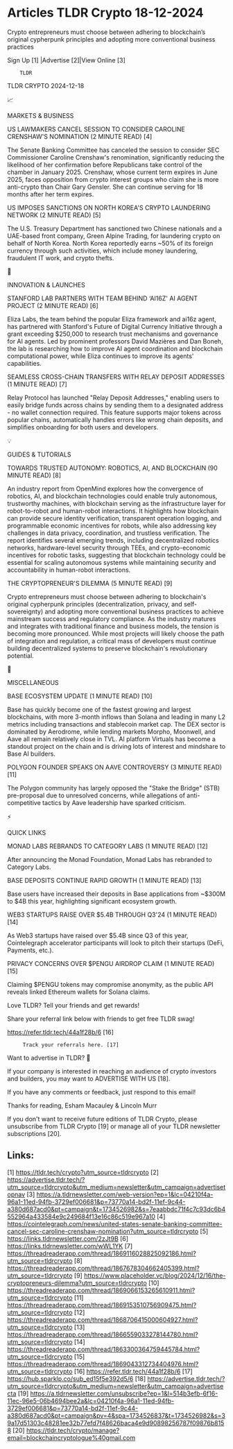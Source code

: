 # Articles TLDR Crypto 18-12-2024

Crypto entrepreneurs must choose between adhering to blockchain’s
original cypherpunk principles and adopting more conventional business
practices ‌ ‌ ‌ ‌ ‌ ‌ ‌ ‌ ‌ ‌ ‌ ‌ ‌ ‌ ‌ ‌ ‌ ‌ ‌ ‌ ‌ ‌ ‌ ‌ ‌ ‌  ‌ ‌ ‌ ‌ ‌ ‌ ‌ ‌ ‌ ‌ ‌ ‌ ‌ ‌ ‌ ‌ ‌ ‌ ‌ ‌ ‌ ‌ ‌ ‌ ‌ ‌ 


 Sign Up [1] |Advertise [2]|View Online [3] 

		TLDR 

TLDR CRYPTO 2024-12-18

📈 

MARKETS & BUSINESS

 US LAWMAKERS CANCEL SESSION TO CONSIDER CAROLINE CRENSHAW'S
NOMINATION (2 MINUTE READ) [4] 

 The Senate Banking Committee has canceled the session to consider SEC
Commissioner Caroline Crenshaw's renomination, significantly reducing
the likelihood of her confirmation before Republicans take control of
the chamber in January 2025. Crenshaw, whose current term expires in
June 2025, faces opposition from crypto interest groups who claim she
is more anti-crypto than Chair Gary Gensler. She can continue serving
for 18 months after her term expires. 

 US IMPOSES SANCTIONS ON NORTH KOREA'S CRYPTO LAUNDERING NETWORK (2
MINUTE READ) [5] 

 The U.S. Treasury Department has sanctioned two Chinese nationals and
a UAE-based front company, Green Alpine Trading, for laundering crypto
on behalf of North Korea. North Korea reportedly earns ~50% of its
foreign currency through such activities, which include money
laundering, fraudulent IT work, and crypto thefts. 

🚀 

INNOVATION & LAUNCHES

 STANFORD LAB PARTNERS WITH TEAM BEHIND ‘AI16Z' AI AGENT PROJECT (2
MINUTE READ) [6] 

 Eliza Labs, the team behind the popular Eliza framework and ai16z
agent, has partnered with Stanford's Future of Digital Currency
Initiative through a grant exceeding $250,000 to research trust
mechanisms and governance for AI agents. Led by prominent professors
David Mazières and Dan Boneh, the lab is researching how to improve
AI agent coordination and blockchain computational power, while Eliza
continues to improve its agents' capabilities. 

 SEAMLESS CROSS-CHAIN TRANSFERS WITH RELAY DEPOSIT ADDRESSES (1 MINUTE
READ) [7] 

 Relay Protocol has launched "Relay Deposit Addresses," enabling users
to easily bridge funds across chains by sending them to a designated
address - no wallet connection required. This feature supports major
tokens across popular chains, automatically handles errors like wrong
chain deposits, and simplifies onboarding for both users and
developers. 

💡 

GUIDES & TUTORIALS

 TOWARDS TRUSTED AUTONOMY: ROBOTICS, AI, AND BLOCKCHAIN (90 MINUTE
READ) [8] 

 An industry report from OpenMind explores how the convergence of
robotics, AI, and blockchain technologies could enable truly
autonomous, trustworthy machines, with blockchain serving as the
infrastructure layer for robot-to-robot and human-robot interactions.
It highlights how blockchain can provide secure identity verification,
transparent operation logging, and programmable economic incentives
for robots, while also addressing key challenges in data privacy,
coordination, and trustless verification. The report identifies
several emerging trends, including decentralized robotics networks,
hardware-level security through TEEs, and crypto-economic incentives
for robotic tasks, suggesting that blockchain technology could be
essential for scaling autonomous systems while maintaining security
and accountability in human-robot interactions. 

 THE CRYPTOPRENEUR'S DILEMMA (5 MINUTE READ) [9] 

 Crypto entrepreneurs must choose between adhering to blockchain's
original cypherpunk principles (decentralization, privacy, and
self-sovereignty) and adopting more conventional business practices to
achieve mainstream success and regulatory compliance. As the industry
matures and integrates with traditional finance and business models,
the tension is becoming more pronounced. While most projects will
likely choose the path of integration and regulation, a critical mass
of developers must continue building decentralized systems to preserve
blockchain's revolutionary potential. 

🦄 

MISCELLANEOUS

 BASE ECOSYSTEM UPDATE (1 MINUTE READ) [10] 

 Base has quickly become one of the fastest growing and largest
blockchains, with more 3-month inflows than Solana and leading in many
L2 metrics including transactions and stablecoin market cap. The DEX
sector is dominated by Aerodrome, while lending markets Morpho,
Moonwell, and Aave all remain relatively close in TVL. AI platform
Virtuals has become a standout project on the chain and is driving
lots of interest and mindshare to Base AI builders. 

 POLYGON FOUNDER SPEAKS ON AAVE CONTROVERSY (3 MINUTE READ) [11] 

 The Polygon community has largely opposed the "Stake the Bridge"
(STB) pre-proposal due to unresolved concerns, while allegations of
anti-competitive tactics by Aave leadership have sparked criticism. 

⚡ 

QUICK LINKS

 MONAD LABS REBRANDS TO CATEGORY LABS (1 MINUTE READ) [12] 

 After announcing the Monad Foundation, Monad Labs has rebranded to
Category Labs. 

 BASE DEPOSITS CONTINUE RAPID GROWTH (1 MINUTE READ) [13] 

 Base users have increased their deposits in Base applications from
~$300M to $4B this year, highlighting significant ecosystem growth. 

 WEB3 STARTUPS RAISE OVER $5.4B THROUGH Q3'24 (1 MINUTE READ) [14] 

 As Web3 startups have raised over $5.4B since Q3 of this year,
Cointelegraph accelerator participants will look to pitch their
startups (DeFi, Payments, etc.). 

 PRIVACY CONCERNS OVER $PENGU AIRDROP CLAIM (1 MINUTE READ) [15] 

 Claiming $PENGU tokens may compromise anonymity, as the public API
reveals linked Ethereum wallets for Solana claims. 

Love TLDR? Tell your friends and get rewards!

 Share your referral link below with friends to get free TLDR swag! 

 https://refer.tldr.tech/44a1f28b/6 [16] 

		 Track your referrals here. [17] 

Want to advertise in TLDR? 📰

 If your company is interested in reaching an audience of crypto
investors and builders, you may want to ADVERTISE WITH US [18]. 

 If you have any comments or feedback, just respond to this email! 

Thanks for reading, 
Esham Macauley & Lincoln Murr 

If you don't want to receive future editions of TLDR Crypto, please
unsubscribe from TLDR Crypto [19] or manage all of your TLDR
newsletter subscriptions [20]. 

 

Links:
------
[1] https://tldr.tech/crypto?utm_source=tldrcrypto
[2] https://advertise.tldr.tech/?utm_source=tldrcrypto&utm_medium=newsletter&utm_campaign=advertisetopnav
[3] https://a.tldrnewsletter.com/web-version?ep=1&lc=04210f4a-96a1-11ed-94fb-3729ef006681&p=73770a14-bd2f-11ef-9c44-a380d687acd0&pt=campaign&t=1734526982&s=7eaabbdc71f4c7c93dc6b4552964a433584e9c249684f13e16c86c519e967a10
[4] https://cointelegraph.com/news/united-states-senate-banking-committee-cancel-sec-caroline-crenshaw-nomination?utm_source=tldrcrypto
[5] https://links.tldrnewsletter.com/2zJt9B
[6] https://links.tldrnewsletter.com/wWL1YK
[7] https://threadreaderapp.com/thread/1869116028825092186.html?utm_source=tldrcrypto
[8] https://threadreaderapp.com/thread/1867678304662405399.html?utm_source=tldrcrypto
[9] https://www.placeholder.vc/blog/2024/12/16/the-cryptopreneurs-dilemma?utm_source=tldrcrypto
[10] https://threadreaderapp.com/thread/1869066153265610911.html?utm_source=tldrcrypto
[11] https://threadreaderapp.com/thread/1869153510756909475.html?utm_source=tldrcrypto
[12] https://threadreaderapp.com/thread/1868706415000604927.html?utm_source=tldrcrypto
[13] https://threadreaderapp.com/thread/1866559033278144780.html?utm_source=tldrcrypto
[14] https://threadreaderapp.com/thread/1863300364759445784.html?utm_source=tldrcrypto
[15] https://threadreaderapp.com/thread/1869043312734404976.html?utm_source=tldrcrypto
[16] https://refer.tldr.tech/44a1f28b/6
[17] https://hub.sparklp.co/sub_ed15f5e392d5/6
[18] https://advertise.tldr.tech/?utm_source=tldrcrypto&utm_medium=newsletter&utm_campaign=advertisecta
[19] https://a.tldrnewsletter.com/unsubscribe?ep=1&l=514b3efb-6f16-11ec-96e5-06b4694bee2a&lc=04210f4a-96a1-11ed-94fb-3729ef006681&p=73770a14-bd2f-11ef-9c44-a380d687acd0&pt=campaign&pv=4&spa=1734526837&t=1734526982&s=39a17d51303c48281ee32b77efd7f48626baca4e9d90898256787f09876b8158
[20] https://tldr.tech/crypto/manage?email=blockchaincryptologue%40gmail.com